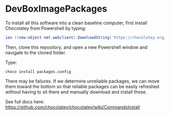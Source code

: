 DevBoxImagePackages
===================

To install all this software into a clean baseline computer, first install Chocolatey from Powershell by typing:

```powershell
iex ((new-object net.webclient).DownloadString('https://chocolatey.org/install.ps1'))
```
Then, clone this repository, and open a new Powershell window and navigate to the cloned folder.

Type:

`choco install packages.config`

There may be failures. If we determine unreliable packages, we can move them toward the bottom so that reliable packages can be easily refreshed without having to sit there and manually download and install those.

See full docs here: https://github.com/chocolatey/chocolatey/wiki/CommandsInstall
